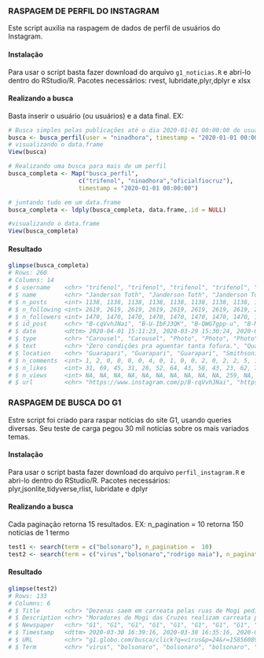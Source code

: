 
### RASPAGEM DE PERFIL DO INSTAGRAM

Este script auxilia na raspagem de dados de perfil de usuários do Instagram. 

#### Instalação

Para usar o script basta fazer download do arquivo ``` g1_noticias.R ``` e abri-lo dentro do RStudio/R.
Pacotes necessários: rvest, lubridate,plyr,dplyr e xlsx


#### Realizando a busca
Basta inserir o usuário (ou usuários) e a data final. EX:
  ``` r
# Busca simples pelas publicações até o dia 2020-01-01 00:00:00 do usuário "ninadhora".
busca <- busca_perfil(user = "ninadhora", timestamp = "2020-01-01 00:00:00")
# visualizando o data.frame
View(busca)

# Realizando uma busca para mais de um perfil
busca_completa <- Map("busca_perfil",
                      c("trifenol", "ninadhora","oficialfiocruz"), 
                      timestamp = "2020-01-01 00:00:00")

# juntando tudo em um data.frame
busca_completa <- ldply(busca_completa, data.frame,.id = NULL)

#visualizando o data.frame
View(busca_completa)
```


#### Resultado
``` r
glimpse(busca_completa)
# Rows: 260
# Columns: 14
# $ username    <chr> "trifenol", "trifenol", "trifenol", "trifenol", "trifenol", "trifenol", "trifenol", "trifenol", "tri…
# $ name        <chr> "Janderson Toth", "Janderson Toth", "Janderson Toth", "Janderson Toth", "Janderson Toth", "Janderson…
# $ n_posts     <int> 1138, 1138, 1138, 1138, 1138, 1138, 1138, 1138, 1138, 1138, 1138, 1138, 1138, 1138, 1138, 1138, 1138…
# $ n_following <int> 2619, 2619, 2619, 2619, 2619, 2619, 2619, 2619, 2619, 2619, 2619, 2619, 2619, 2619, 2619, 2619, 2619…
# $ n_followers <int> 1470, 1470, 1470, 1470, 1470, 1470, 1470, 1470, 1470, 1470, 1470, 1470, 1470, 1470, 1470, 1470, 1470…
# $ id_post     <chr> "B-cqVvhJNai", "B-U-IbFJ3QK", "B-QWG7gpp-u", "B-MwqQYJt3u", "B-IAzuxpFAC", "B98X-Wtpm9X", "B9uopjypT…
# $ date        <dttm> 2020-04-01 15:11:23, 2020-03-29 15:30:24, 2020-03-27 20:23:43, 2020-03-26 10:58:46, 2020-03-24 14:4…
# $ type        <chr> "Carousel", "Carousel", "Photo", "Photo", "Photo", "Photo", "Photo", "Photo", "Photo", "Photo", "Vid…
# $ text        <chr> "Zero condições pra aguentar tanta fofura.", "Quarentena na roça tem suas vantagens.", "Aqui temos u…
# $ location    <chr> "Guarapari", "Guarapari", "Guarapari", "Smithsonian's National Museum of Natural History", "Guarapar…
# $ n_comments  <int> 1, 2, 0, 0, 0, 0, 4, 0, 1, 0, 0, 2, 0, 2, 2, 5, 1, 0, 1, 2, 0, 2, 2, 5, 3, 0, 1, 0, 1, 1, 10, 0, 3, …
# $ n_likes     <int> 31, 69, 45, 31, 28, 52, 64, 43, 58, 43, 23, 62, 71, 56, 58, 64, 38, 14, 42, 53, 44, 62, 49, 101, 69,…
# $ n_views     <int> NA, NA, NA, NA, NA, NA, NA, NA, NA, NA, 259, NA, NA, 246, NA, NA, NA, NA, NA, NA, NA, NA, NA, NA, NA…
# $ url         <chr> "https://www.instagram.com/p/B-cqVvhJNai", "https://www.instagram.com/p/B-U-IbFJ3QK", "https://www.i…
```


### RASPAGEM DE BUSCA DO G1

Estre script foi criado para raspar notícias do site G1, usando queries diversas. Seu teste de carga pegou 30 mil notícias sobre os mais variados temas. 

#### Instalação

Para usar o script basta fazer download do arquivo ``` perfil_instagram.R ``` e abri-lo dentro do RStudio/R.
Pacotes necessários: plyr,jsonlite,tidyverse,rlist, lubridate e dplyr


#### Realizando a busca
Cada paginação retorna 15 resultados. EX: n_pagination = 10 retorna 150 notícias de 1 termo
``` r
test1 <- search(term = c("bolsonaro"), n_pagination =  10)
test2 <- search(term = c("virus","bolsonaro","rodrigo maia"), n_pagination =  3)
```


#### Resultado
``` r
glimpse(test2)
# Rows: 133
# Columns: 6
# $ Title       <chr> "Dezenas saem em carreata pelas ruas de Mogi pedindo reabertura de comércios fechados por causa do c…
# $ Description <chr> "Moradores de Mogi das Cruzes realizam carreata pela reabertura dos comércios\nNo fim da manhã desta…
# $ Newspaper   <chr> "G1", "G1", "G1", "G1", "G1", "G1", "G1", "G1", "G1", "G1", "G1", "Jornal Hoje", "G1", "Meio Dia Par…
# $ Timestamp   <dttm> 2020-03-30 16:39:16, 2020-03-30 16:35:16, 2020-03-30 16:31:16, 2020-03-30 15:57:16, 2020-03-30 15:5…
# $ URL         <chr> "g1.globo.com/busca/click?q=virus&p=24&r=1585608958287&u=https%3A%2F%2Fg1.globo.com%2Fsp%2Fmogi-das-…
# $ Term        <chr> "virus", "bolsonaro", "bolsonaro", "bolsonaro", "virus", "virus", "virus", "virus", "bolsonaro", "vi…
```
